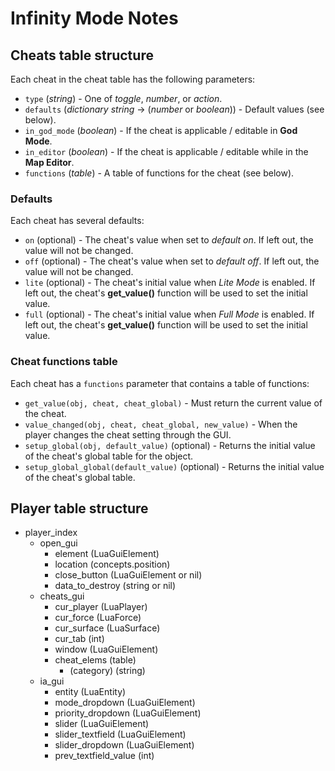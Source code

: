 # Infinity Mode Notes

## Cheats table structure
Each cheat in the cheat table has the following parameters:
- `type` (_string_) - One of _toggle_, _number_, or _action_.
- `defaults` (_dictionary string_ -> (_number_ or _boolean_)) - Default values (see below).
- `in_god_mode` (_boolean_) - If the cheat is applicable / editable in **God Mode**.
- `in_editor` (_boolean_) - If the cheat is applicable / editable while in the **Map Editor**.
- `functions` (_table_) - A table of functions for the cheat (see below).

### Defaults
Each cheat has several defaults:
- `on` (optional) - The cheat's value when set to _default on_. If left out, the value will not be changed.
- `off` (optional) - The cheat's value when set to _default off_. If left out, the value will not be changed.
- `lite` (optional) - The cheat's initial value when _Lite Mode_ is enabled. If left out, the cheat's **get_value()** function will be used to set the initial value.
- `full` (optional) - The cheat's initial value when _Full Mode_ is enabled. If left out, the cheat's **get_value()** function will be used to set the initial value.

### Cheat functions table
Each cheat has a `functions` parameter that contains a table of functions:
- `get_value(obj, cheat, cheat_global)` - Must return the current value of the cheat.
- `value_changed(obj, cheat, cheat_global, new_value)` - When the player changes the cheat setting through the GUI.
- `setup_global(obj, default_value)` (optional) - Returns the initial value of the cheat's global table for the object.
- `setup_global_global(default_value)` (optional) - Returns the initial value of the cheat's global table.

## Player table structure
- player_index
    - open_gui
        - element (LuaGuiElement)
        - location (concepts.position)
        - close_button (LuaGuiElement or nil)
        - data_to_destroy (string or nil)
    - cheats_gui
        - cur_player (LuaPlayer)
        - cur_force (LuaForce)
        - cur_surface (LuaSurface)
        - cur_tab (int)
        - window (LuaGuiElement)
        - cheat_elems (table)
            - (category) (string)
    - ia_gui
        - entity (LuaEntity)
        - mode_dropdown (LuaGuiElement)
        - priority_dropdown (LuaGuiElement)
        - slider (LuaGuiElement)
        - slider_textfield (LuaGuiElement)
        - slider_dropdown (LuaGuiElement)
        - prev_textfield_value (int)